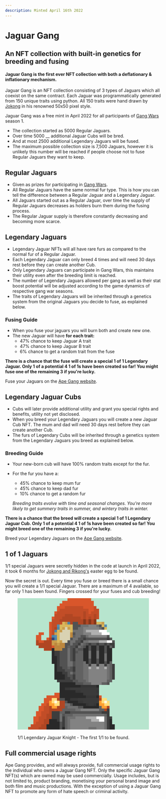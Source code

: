 ```yaml
---
description: Minted April 16th 2022
---
```


# Jaguar Gang

## An NFT collection with built-in genetics for breeding and fusing

#### Jaguar Gang is the first ever NFT collection with both a deflationary & inflationary mechanism.

Jaguar Gang is an NFT collection consisting of 3 types of Jaguars which all coexist on the same contract. Each Jaguar was programmatically generated from 150 unique traits using python. All 150 traits were hand drawn by [Jokong](../about-us/founders.md) in his renowned 50x50 pixel style.

Jaguar Gang was a free mint in April 2022 for all participants of [Gang Wars](../play-to-earn-games/gang-wars.md) season 1.&#x20;

* The collection started as 5000 Regular Jaguars.
* Over time 5000 __ additional Jaguar Cubs will be bred.
* And at most 2500 additional Legendary Jaguars will be fused.
* The maximum possible collection size is 7,500 Jaguars, however it is unlikely this number will be reached if people choose not to fuse Regular Jaguars they want to keep.

## Regular Jaguars

* Given as prizes for participating in [Gang Wars](../play-to-earn-games/gang-wars.md).
* All Regular Jaguars have the same normal fur type. This is how you can tell the difference between a Regular Jaguar and a Legendary Jaguar.
* All Jaguars started out as a Regular Jaguar, over time the supply of Regular Jaguars decreases as holders burn them during the fusing process.
* The Regular Jaguar supply is therefore constantly decreasing and becoming more scarce.

## Legendary Jaguars <a href="#8c7c" id="8c7c"></a>

* Legendary Jaguar NFTs will all have rare furs as compared to the normal fur of a Regular Jaguar.
* Each Legendary Jaguar can only breed 4 times and will need 30 days rest before they can create another Cub.
* Only Legendary Jaguars can participate in Gang Wars, this maintains their utility even after the breeding limit is reached.
* The number of Legendary Jaguars allowed per gang as well as their stat boost potential will be adjusted according to the game dynamics of respective gang war seasons.
* The traits of Legendary Jaguars will be inherited through a genetics system from the original Jaguars you decide to fuse, as explained below.

### F**using Guide**

* When you fuse your jaguars you will burn both and create new one.
* The new Jaguar will have **for each trait:**
  * 47% chance to keep Jaguar A trait
  * 47% chance to keep Jaguar B trait
  * 6% chance to get a random trait from the fuse

**There is a chance that the fuse will create a special 1 of 1 Legendary Jaguar. Only 1 of a potential 4 1 of 1s have been created so far! You might fuse one of the remaining 3 if you're lucky.**

Fuse your Jaguars on the [Ape Gang website](https://apegang.art/utilities).

## Legendary Jaguar Cubs <a href="#372f" id="372f"></a>

* Cubs will later provide additional utility and grant you special rights and benefits, utility not yet disclosed.
* When you breed your Legendary Jaguars you will create a new Jaguar Cub NFT. The mum and dad will need 30 days rest before they can create another Cub.
* The furs of Legendary Cubs will be inherited through a genetics system from the Legendary Jaguars you breed as explained below.

### **Breeding Guide**

* Your new-born cub will have 100% random traits except for the fur.
*   For the fur you have a:

    * 45% chance to keep mum fur&#x20;
    * 45% chance to keep dad fur&#x20;
    * 10% chance to get a random fur&#x20;



    _Breeding traits evolve with time and seasonal changes. You're more likely to get summery traits in summer, and wintery traits in winter._

**There is a chance that the breed will create a special 1 of 1 Legendary Jaguar Cub. Only 1 of a potential 4 1 of 1s have been created so far! You might breed one of the remaining 3 if you're lucky.**

Breed your Legendary Jaguars on the [Ape Gang website](https://apegang.art/utilities).

## 1 of 1 Jaguars

1/1 special Jaguars were secretly hidden in the code at launch in April 2022, it took 6 months for [Jokong and Rikong's](../about-us/founders.md) easter egg to be found.

Now the secret is out. Every time you fuse or breed there is a small chance you will create a 1/1 special Jaguar. There are a maximum of 4 available, so far only 1 has been found. Fingers crossed for your fuses and cub breeding!

<figure><img src="../.gitbook/assets/unnamed (2).png" alt=""><figcaption><p>1/1 Legendary Jaguar Knight - The first 1/1 to be found.</p></figcaption></figure>

## Full commercial usage rights

Ape Gang provides, and will always provide, full commercial usage rights to the individual who owns a Jaguar Gang NFT. Only the specific Jaguar Gang NFT(s) which are owned may be used commercially. Usage includes, but is not limited to, product branding, monetising your personal brand image and both film and music productions. With the exception of using a Jaguar Gang NFT to promote any form of hate speech or criminal activity.
